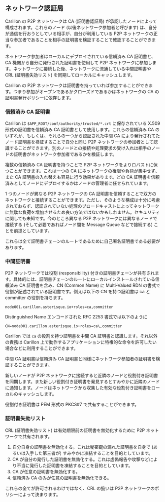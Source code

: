 ## ネットワーク認証局

Carillon の P2P ネットワークは CA (証明書認証局) が承認したノードによって構成されます。これらのノード (以後ネットワーク参加者と呼びます) は、自分が通信を行おうとしている相手が、自分が利用している P2P ネットワークの正当な参加者であることを相手の証明書を検証することで確認することができます。

ネットワーク参加者はローカルにデプロイされている信頼済み CA 証明書と、CA 機関から自分に発行された証明書を使用して P2P ネットワークに参加します。ネットワークに接続した後、ネットワークに流通している中間証明書や CRL (証明書失効リスト) を同期してローカルにキャッシュします。

Carillon の P2P ネットワークは証明書を持っていれば参加することができます。つまり参加がオープンであるかクローズドであるかはネットワークの CA の証明書発行ポリシーに依存します。

### 信頼済み CA 証明書

Carillon は `$APP_ROOT/conf/authority/trusted/*.crt` に保存されている X.509 形式の証明書を信頼済み CA 証明書として使用します。これらの信頼済み CA のいずれか、もしくは、それらの一つから認証された中間 CA により発行されてたノード証明書を検証することで自分と同じ P2P ネットワークの参加者として認識することができます。別のノードとの接続や処理要求の受け入れは相手のノードの証明書がネットワーク参加者であるかを検証します。

複数の信頼済み CA 証明書を持つことで P2P ネットワークをよりロバストに保つことができます。これは一つの CA にネットワークの権限や負荷が集中せず、また CA 証明書の入れ替えも容易に行う効果があります。どの CA 証明書を信頼済みとしてノードにデプロイするかはノードの管理者に任せられています。

1 つのノードが異なる P2P ネットワークの CA 証明書を信頼することで双方のネットワークと接続することができます。ただし、そのような構成は十分に考慮されておらず、認証されていない処理のブロードキャストによってネットワークに無駄な負荷を増加させるため良い方法ではないかもしれません。セキュリティに関しても未知です。今のところ異なる P2P ネットワークには異なるノードで接続する (そして必要であればノード間を Message Queue などで接続する) ことを前提としています。

これらは全て証明書チェーンのルートであるために自己署名証明書である必要があります。

### 中間証明書

P2P ネットワークでは役割 (responsibility) 付きの証明書チェーンが共有されます。具体的には、証明書チェーンのルートにローカルインストールされている信頼済み CA 証明書を含み、CN (Common Name) に Multi-Valued RDN の書式で役割が記述されている証明書です。例えば以下の CN を持つ証明書は ca と committer の役割を持ちます。

```
node001.carillon.asterisque.io+roles=ca,committer
```
Distinguished Name エンコードされた RFC 2253 書式では以下のように

```
CN=node001.carillon.asterisque.io+roles=ca\,committer
```

Carillon では `ca` の役割を持つ証明書を中間 CA 証明書と認識します。それ以外の責務は Carillon 上で動作するアプリケーションに特権的な命令を許可したい場合などに利用することができます。

中間 CA 証明書は信頼済み CA 証明書と同様にネットワーク参加者の証明書を検証することができます。

新しいノードが P2P ネットワークに接続すると近隣のノードと役割付き証明書を同期します。また新しい役割付き証明書を発見するとすみやかに近隣のノードに通知します。ノードはネットワークから収集した有効な役割付き証明書をローカルのキャッシュします。

役割付き証明書は PEM 形式の PKCS#7 で共有することができます。

### 証明書失効リスト

CRL (証明書失効リスト) は有効期限前の証明書を無効化するために P2P ネットワークで共有されます。

1. 自分自身の証明書を無効化する。これは秘密鍵の漏れた証明書を自身で (あるいは入手した第三者が) すみやかに凍結することを目的としています。
2. CA が自分の発行した証明書を無効化する。これは虚偽報告や攻撃などにより不当に発行した証明書を凍結することを目的としています。
3. CA が任意の証明書を無効化する。
3. 信頼済み CA のみが任意の証明書を無効化できる。

これらの全てが許可されるわけではなく、CRL の扱いは P2P ネットワークのポリシーによって決まります。
